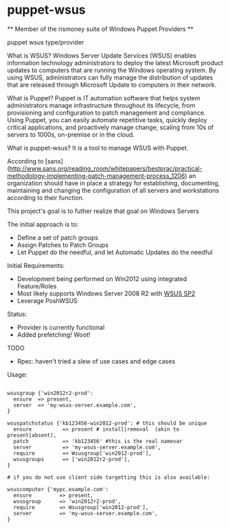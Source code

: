 puppet-wsus
===========

** Member of the rismoney suite of Windows Puppet Providers **

puppet wsus type/provider

What is WSUS?
Windows Server Update Services (WSUS) enables information technology administrators to deploy the latest Microsoft product updates to computers that are running the Windows operating system. By using WSUS, administrators can fully manage the distribution of updates that are released through Microsoft Update to computers in their network.

What is Puppet?
Puppet is IT automation software that helps system administrators manage infrastructure throughout its lifecycle, from provisioning and configuration to patch management and compliance. Using Puppet, you can easily automate repetitive tasks, quickly deploy critical applications, and proactively manage change, scaling from 10s of servers to 1000s, on-premise or in the cloud.

What is puppet-wsus?
It is a tool to manage WSUS with Puppet.

According to [sans] (http://www.sans.org/reading_room/whitepapers/bestprac/practical-methodology-implementing-patch-management-process_1206) 
an organization should have in place a strategy for establishing, documenting, maintaining and changing the
configuration of all servers and workstations according to their function.

This project's goal is to futher realize that goal on Windows Servers

The initial approach is to:
* Define a set of patch groups
* Assign Patches to Patch Groups
* Let Puppet do the needful, and let Automatic Updates do the needful

Initial Requirements:

* Development being performed on Win2012 using integrated Feature/Roles
* Most likely supports  Windows Server 2008 R2 with [WSUS SP2](httpo://www.microsoft.com/en-us/download/details.aspx?id=5216)
* Leverage PoshWSUS

Status:
* Provider is currently functional
* Added prefetching!  Woot!

TODO
* Rpec: haven't tried a slew of use cases and edge cases

Usage:

```puppet

wsusgroup {'win2012r2-prod':
  ensure  => present,
  server  => 'my-wsus-server.example.com',
}

wsuspatchstatus {'kb123456-win2012-prod': # this should be unique
  ensure          => present # install|removal  (akin to present|absent),
  patch           => 'kb123456' #this is the real namevar
  server          => 'my-wsus-server.example.com',
  require         => Wsusgroup['win2012-prod'],
  wsusgroups      => ['win2012r2-prod'],
}

# if you do not use client side targetting this is also available:

wsuscomputer {'mypc.example.com':
  ensure         => present,
  wsusgroup      => 'win2012r2-prod',
  require        => Wsusgroup['win2012-prod'],
  server         => 'my-wsus-server.example.com',
}


```
